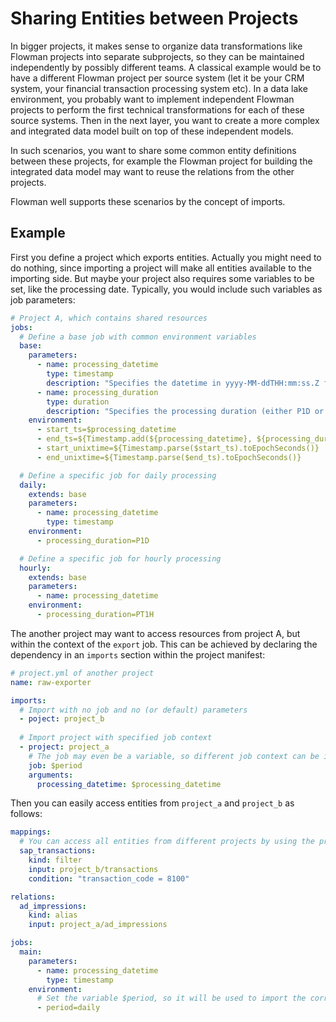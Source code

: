 # Sharing Entities between Projects

In bigger projects, it makes sense to organize data transformations like Flowman projects into separate subprojects,
so they can be maintained independently by possibly different teams. A classical example would be to have a different
Flowman project per source system (let it be your CRM system, your financial transaction processing system etc).
In a data lake environment, you probably want to implement independent Flowman projects to perform the first
technical transformations for each of these source systems. Then in the next layer, you want to create a more
complex and integrated data model built on top of these independent models.

In such scenarios, you want to share some common entity definitions between these projects, for example the Flowman
project for building the integrated data model may want to reuse the relations from the other projects. 

Flowman well supports these scenarios by the concept of imports.

## Example

First you define a project which exports entities. Actually you might need to do nothing, since importing a project
will make all entities available to the importing side. But maybe your project also requires some variables to be
set, like the processing date. Typically, you would include such variables as job parameters: 
```yaml
# Project A, which contains shared resources 
jobs:
  # Define a base job with common environment variables  
  base:
    parameters:
      - name: processing_datetime
        type: timestamp
        description: "Specifies the datetime in yyyy-MM-ddTHH:mm:ss.Z for which the result will be generated"
      - name: processing_duration
        type: duration
        description: "Specifies the processing duration (either P1D or PT1H)"
    environment:
      - start_ts=$processing_datetime
      - end_ts=${Timestamp.add(${processing_datetime}, ${processing_duration})}
      - start_unixtime=${Timestamp.parse($start_ts).toEpochSeconds()}
      - end_unixtime=${Timestamp.parse($end_ts).toEpochSeconds()}

  # Define a specific job for daily processing
  daily:
    extends: base  
    parameters:
      - name: processing_datetime
        type: timestamp
    environment:
      - processing_duration=P1D 

  # Define a specific job for hourly processing
  hourly:
    extends: base
    parameters:
      - name: processing_datetime
    environment:
      - processing_duration=PT1H
```

The another project may want to access resources from project A, but within the context of the `export` job. This
can be achieved by declaring the dependency in an `imports` section within the project manifest:

```yaml
# project.yml of another project
name: raw-exporter

imports:
  # Import with no job and no (or default) parameters
  - poject: project_b
    
  # Import project with specified job context
  - project: project_a
    # The job may even be a variable, so different job context can be imported
    job: $period
    arguments:
      processing_datetime: $processing_datetime
```
Then you can easily access entities from `project_a` and `project_b` as follows:

```yaml
mappings:
  # You can access all entities from different projects by using the project name followed by a slash ("/")  
  sap_transactions:
    kind: filter
    input: project_b/transactions
    condition: "transaction_code = 8100"

relations:
  ad_impressions:
    kind: alias
    input: project_a/ad_impressions

jobs:
  main:
    parameters:
      - name: processing_datetime
        type: timestamp
    environment:
      # Set the variable $period, so it will be used to import the correct job
      - period=daily
```
